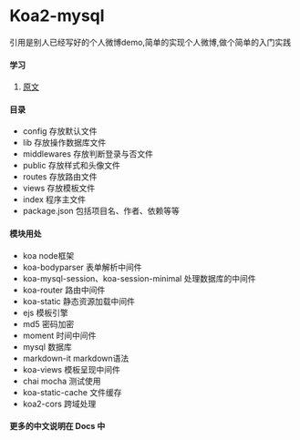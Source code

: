 # Koa2-mysql
引用是别人已经写好的个人微博demo,简单的实现个人微博,做个简单的入门实践

#### 学习
1. [原文](http://www.wclimb.site/2017/07/12/Node-Koa2-Mysql-%E6%90%AD%E5%BB%BA%E7%AE%80%E6%98%93%E5%8D%9A%E5%AE%A2/)


#### 目录
- config 存放默认文件
- lib 存放操作数据库文件
- middlewares 存放判断登录与否文件
- public 存放样式和头像文件
- routes 存放路由文件
- views 存放模板文件
- index 程序主文件
- package.json 包括项目名、作者、依赖等等

#### 模块用处
- koa node框架
- koa-bodyparser 表单解析中间件
- koa-mysql-session、koa-session-minimal 处理数据库的中间件
- koa-router 路由中间件
- koa-static 静态资源加载中间件
- ejs 模板引擎
- md5 密码加密
- moment 时间中间件
- mysql 数据库
- markdown-it markdown语法
- koa-views 模板呈现中间件
- chai mocha 测试使用
- koa-static-cache 文件缓存
- koa2-cors 跨域处理

#### 更多的中文说明在 Docs 中